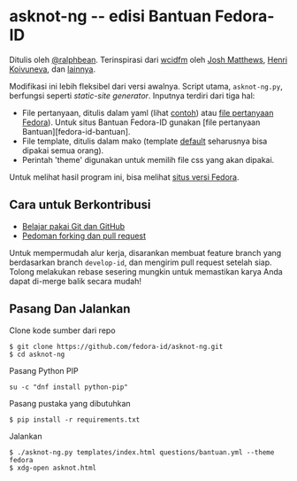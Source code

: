 # asknot-ng -- edisi Bantuan Fedora-ID

Ditulis oleh [@ralphbean][threebean]. Terinspirasi dari [wcidfm] oleh [Josh Matthews][jdm], [Henri Koivuneva][wham],
dan [lainnya][asknot-contribs].

Modifikasi ini lebih fleksibel dari versi awalnya. Script utama,
``asknot-ng.py``, berfungsi seperti *static-site generator*. Inputnya
terdiri dari tiga hal:

- File pertanyaan, ditulis dalam yaml (lihat
  [contoh][example-questions]) atau [file pertanyaan
  Fedora][fedora-questions]). Untuk situs Bantuan Fedora-ID gunakan
  [file pertanyaan Bantuan][fedora-id-bantuan].
- File template, ditulis dalam mako (template
  [default][default-template] seharusnya bisa dipakai semua orang).
- Perintah 'theme' digunakan untuk memilih file css yang akan dipakai.

Untuk melihat hasil program ini, bisa melihat [situs versi Fedora][wcidff].

## Cara untuk Berkontribusi

* [Belajar pakai Git dan GitHub][github-help]
* [Pedoman forking dan pull request][patches]

Untuk mempermudah alur kerja, disarankan membuat feature branch yang
berdasarkan branch `develop-id`, dan mengirim pull request setelah
siap. Tolong melakukan rebase sesering mungkin untuk memastikan karya
Anda dapat di-merge balik secara mudah!

## Pasang Dan Jalankan

Clone kode sumber dari repo

```
$ git clone https://github.com/fedora-id/asknot-ng.git
$ cd asknot-ng
```
Pasang Python PIP
```
su -c "dnf install python-pip"
```

Pasang pustaka yang dibutuhkan

```
$ pip install -r requirements.txt
```

Jalankan

```
$ ./asknot-ng.py templates/index.html questions/bantuan.yml --theme fedora
$ xdg-open asknot.html
```

[threebean]: http://threebean.org
[fedora]: http://getfedora.org
[example-questions]: https://github.com/fedora-infra/asknot-ng/blob/develop/questions/example.yml
[fedora-questions]: https://github.com/fedora-infra/asknot-ng/blob/develop/questions/fedora.yml
[default-template]: https://github.com/fedora-infra/asknot-ng/blob/develop/templates/index.html
[github-help]: https://help.github.com/articles/good-resources-for-learning-git-and-github/
[requirements]: https://github.com/fedora-infra/asknot-ng/blob/develop/requirements.txt
[patches]: https://help.github.com/articles/editing-files-in-another-user-s-repository/
[wcidfm]: http://whatcanidoformozilla.org
[wcidff]: http://whatcanidoforfedora.org
[jdm]: http://www.joshmatthews.net
[wham]: http://wham.fi
[asknot-contribs]: https://github.com/jdm/asknot/contributors